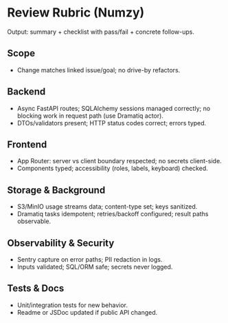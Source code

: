 # Review Rubric (Numzy)

Output: summary + checklist with pass/fail + concrete follow-ups.

## Scope

- Change matches linked issue/goal; no drive-by refactors.

## Backend

- Async FastAPI routes; SQLAlchemy sessions managed correctly; no blocking work in request path (use Dramatiq actor).
- DTOs/validators present; HTTP status codes correct; errors typed.

## Frontend

- App Router: server vs client boundary respected; no secrets client-side.
- Components typed; accessibility (roles, labels, keyboard) checked.

## Storage & Background

- S3/MinIO usage streams data; content-type set; keys sanitized.
- Dramatiq tasks idempotent; retries/backoff configured; result paths observable.

## Observability & Security

- Sentry capture on error paths; PII redaction in logs.
- Inputs validated; SQL/ORM safe; secrets never logged.

## Tests & Docs

- Unit/integration tests for new behavior.
- Readme or JSDoc updated if public API changed.
